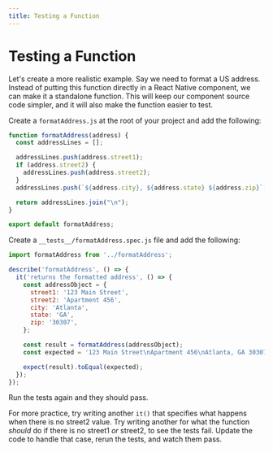 ```yaml
---
title: Testing a Function
---
```


# Testing a Function

Let's create a more realistic example. Say we need to format a US address. Instead of putting this function directly in a React Native component, we can make it a standalone function. This will keep our component source code simpler, and it will also make the function easier to test.

Create a `formatAddress.js` at the root of your project and add the following:

```javascript
function formatAddress(address) {
  const addressLines = [];

  addressLines.push(address.street1);
  if (address.street2) {
    addressLines.push(address.street2);
  }
  addressLines.push(`${address.city}, ${address.state} ${address.zip}`);

  return addressLines.join("\n");
}

export default formatAddress;
```

Create a `__tests__/formatAddress.spec.js` file and add the following:

```javascript
import formatAddress from '../formatAddress';

describe('formatAddress', () => {
  it('returns the formatted address', () => {
    const addressObject = {
      street1: '123 Main Street',
      street2: 'Apartment 456',
      city: 'Atlanta',
      state: 'GA',
      zip: '30307',
    };

    const result = formatAddress(addressObject);
    const expected = '123 Main Street\nApartment 456\nAtlanta, GA 30307';

    expect(result).toEqual(expected);
  });
});
```

Run the tests again and they should pass.

For more practice, try writing another `it()` that specifies what happens when there is no street2 value. Try writing another for what the function _should_ do if there is no street1 _or_ street2, to see the tests fail. Update the code to handle that case, rerun the tests, and watch them pass.
